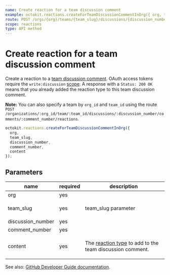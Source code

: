 ```yaml
---
name: Create reaction for a team discussion comment
example: octokit.reactions.createForTeamDiscussionCommentInOrg({ org, team_slug, discussion_number, comment_number, content })
route: POST /orgs/{org}/teams/{team_slug}/discussions/{discussion_number}/comments/{comment_number}/reactions
scope: reactions
type: API method
---
```


# Create reaction for a team discussion comment

Create a reaction to a [team discussion comment](https://docs.github.com/rest/reference/teams#discussion-comments). OAuth access tokens require the `write:discussion` [scope](https://docs.github.com/apps/building-oauth-apps/understanding-scopes-for-oauth-apps/). A response with a `Status: 200 OK` means that you already added the reaction type to this team discussion comment.

**Note:** You can also specify a team by `org_id` and `team_id` using the route `POST /organizations/:org_id/team/:team_id/discussions/:discussion_number/comments/:comment_number/reactions`.

```js
octokit.reactions.createForTeamDiscussionCommentInOrg({
  org,
  team_slug,
  discussion_number,
  comment_number,
  content
});
```

## Parameters

<table>
  <thead>
    <tr>
      <th>name</th>
      <th>required</th>
      <th>description</th>
    </tr>
  </thead>
  <tbody>
    <tr><td>org</td><td>yes</td><td>

</td></tr>
<tr><td>team_slug</td><td>yes</td><td>

team_slug parameter

</td></tr>
<tr><td>discussion_number</td><td>yes</td><td>

</td></tr>
<tr><td>comment_number</td><td>yes</td><td>

</td></tr>
<tr><td>content</td><td>yes</td><td>

The [reaction type](https://docs.github.com/rest/reference/reactions#reaction-types) to add to the team discussion comment.

</td></tr>
  </tbody>
</table>

See also: [GitHub Developer Guide documentation](https://docs.github.com/v3/reactions/#create-reaction-for-a-team-discussion-comment).
